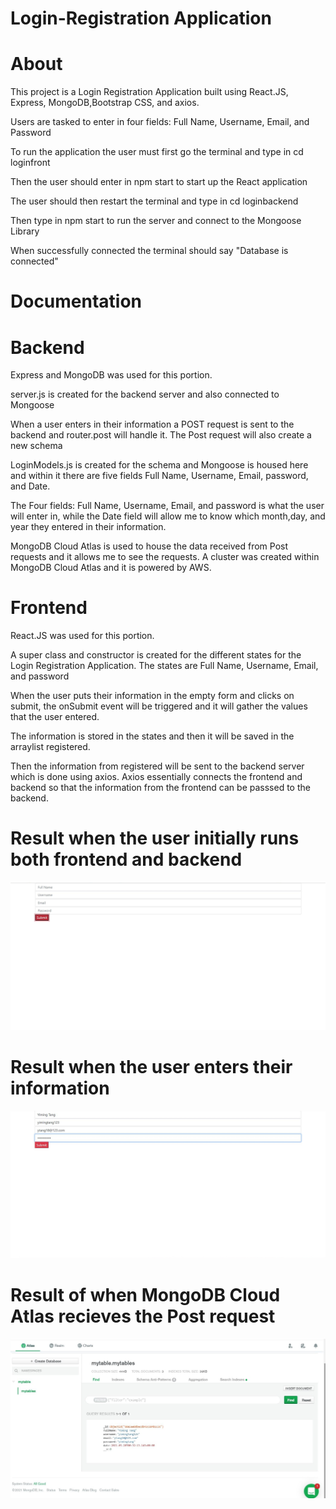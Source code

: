 # Login-Registration Application 

# About

This project is a Login Registration Application built using React.JS, Express, MongoDB,Bootstrap CSS, and axios.

Users are tasked to enter in four fields: Full Name, Username, Email, and Password

To run the application the user must first go the terminal and type in cd loginfront
                       
Then the user should enter in npm start to start up the React application

The user should then restart the terminal and type in cd loginbackend
                   
Then type in npm start to run the server and connect to the Mongoose Library
                        
When successfully connected the terminal should say "Database is connected"
                        
# Documentation

# Backend

Express and MongoDB was used for this portion.

server.js is created for the backend server and also connected to Mongoose

When a user enters in their information a POST request is sent to the backend
and router.post will handle it. The Post request will also create a new schema
                        
LoginModels.js is created for the schema and Mongoose is housed here and within it there are five fields Full Name, Username, Email, password, and Date.

The Four fields: Full Name, Username, Email, and password is what the user will enter in, while the Date field will allow me to know which month,day, and year they entered in their information.  
                        
MongoDB Cloud Atlas is used to house the data received from Post requests and it allows me to see the requests. A cluster was created within MongoDB Cloud Atlas and it is powered by AWS.
                        
# Frontend

React.JS was used for this portion.

A super class and constructor is created for the different states for the Login Registration Application. The states are Full Name, Username, Email, and password
                        
When the user puts their information in the empty form and clicks on submit, the onSubmit event will be triggered and it will gather the values that the user entered.
                            
The information is stored in the states and then it will be saved in the arraylist registered.

Then the information from registered will be sent to the backend server which is done using axios. Axios essentially connects the frontend and backend so that the information from the frontend can be passsed to the backend. 

# Result when the user initially runs both frontend and backend
![](images/thumbnail.jpg)
# Result when the user enters their information
![](images/input.jpg)
# Result of when MongoDB Cloud Atlas recieves the Post request
![](images/mongoDB.jpg)                        
